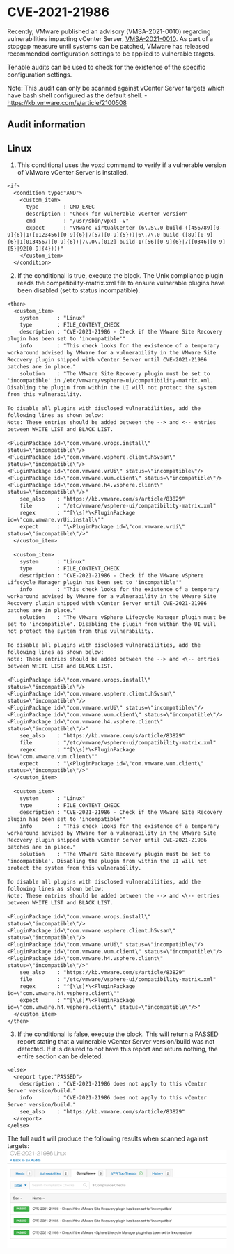 # CVE-2021-21986
Recently, VMware published an advisory (VMSA-2021-0010) regarding vulnerabilities impacting vCenter Server, [VMSA-2021-0010](https://www.vmware.com/security/advisories/VMSA-2021-0010.html). As part of a stopgap measure until systems can be patched, VMware has released recommended configuration settings to be applied to vulnerable targets.

Tenable audits can be used to check for the existence of the specific configuration settings.

Note: This .audit can only be scanned against vCenter Server targets which have bash shell configured as the default shell. - https://kb.vmware.com/s/article/2100508

## Audit information

## Linux
1. This conditional uses the vpxd command to verify if a vulnerable version of VMware vCenter Server is installed.
```
<if>
  <condition type:"AND">
    <custom_item>
      type        : CMD_EXEC
      description : "Check for vulnerable vCenter version"
      cmd         : "/usr/sbin/vpxd -v"
      expect      : "VMware VirtualCenter (6\.5\.0 build-([456789][0-9]{6}|1([0123456][0-9]{6}|7[57][0-9]{5}))|6\.7\.0 build-([89][0-9]{6}|1[0134567][0-9]{6})|7\.0\.[012] build-1([56][0-9]{6}|7([0346][0-9]{5}|92[0-9]{4})))"
    </custom_item>
  </condition>
```
2. If the conditional is true, execute the <then></then> block. The Unix compliance plugin reads the compatibility-matrix.xml file to ensure vulnerable plugins have been disabled (set to status incompatible).
```
<then>
  <custom_item>
    system      : "Linux"
    type        : FILE_CONTENT_CHECK
    description : "CVE-2021-21986 - Check if the VMware Site Recovery plugin has been set to 'incompatible'"
    info        : "This check looks for the existence of a temporary workaround advised by VMware for a vulnerability in the VMware Site Recovery plugin shipped with vCenter Server until CVE-2021-21986 patches are in place."
    solution    : "The VMware Site Recovery plugin must be set to 'incompatible' in /etc/vmware/vsphere-ui/compatibility-matrix.xml. Disabling the plugin from within the UI will not protect the system from this vulnerability.

To disable all plugins with disclosed vulnerabilities, add the following lines as shown below:
Note: These entries should be added between the --> and <-- entries between WHITE LIST and BLACK LIST.

<PluginPackage id=\"com.vmware.vrops.install\" status=\"incompatible\"/>
<PluginPackage id=\"com.vmware.vsphere.client.h5vsan\" status=\"incompatible\"/>
<PluginPackage id=\"com.vmware.vrUi\" status=\"incompatible\"/>
<PluginPackage id=\"com.vmware.vum.client\" status=\"incompatible\"/>
<PluginPackage id=\"com.vmware.h4.vsphere.client\" status=\"incompatible\"/>"
    see_also    : "https://kb.vmware.com/s/article/83829"
    file        : "/etc/vmware/vsphere-ui/compatibility-matrix.xml"
    regex       : "^[\\s]*\<PluginPackage id=\"com.vmware.vrUi.install\""
    expect      : "\<PluginPackage id=\"com.vmware.vrUi\" status=\"incompatible\"/>"
  </custom_item>

  <custom_item>
    system      : "Linux"
    type        : FILE_CONTENT_CHECK
    description : "CVE-2021-21986 - Check if the VMware vSphere Lifecycle Manager plugin has been set to 'incompatible'"
    info        : "This check looks for the existence of a temporary workaround advised by VMware for a vulnerability in the VMware Site Recovery plugin shipped with vCenter Server until CVE-2021-21986 patches are in place."
    solution    : "The VMware vSphere Lifecycle Manager plugin must be set to 'incompatible'. Disabling the plugin from within the UI will not protect the system from this vulnerability.

To disable all plugins with disclosed vulnerabilities, add the following lines as shown below:
Note: These entries should be added between the --> and <\-- entries between WHITE LIST and BLACK LIST.

<PluginPackage id=\"com.vmware.vrops.install\" status=\"incompatible\"/>
<PluginPackage id=\"com.vmware.vsphere.client.h5vsan\" status=\"incompatible\"/>
<PluginPackage id=\"com.vmware.vrUi\" status=\"incompatible\"/>
<PluginPackage id=\"com.vmware.vum.client\" status=\"incompatible\"/>
<PluginPackage id=\"com.vmware.h4.vsphere.client\" status=\"incompatible\"/>"
    see_also    : "https://kb.vmware.com/s/article/83829"
    file        : "/etc/vmware/vsphere-ui/compatibility-matrix.xml"
    regex       : "^[\\s]*\<PluginPackage id=\"com.vmware.vum.client\""
    expect      : "\<PluginPackage id=\"com.vmware.vum.client\" status=\"incompatible\"/>"
  </custom_item>

  <custom_item>
    system      : "Linux"
    type        : FILE_CONTENT_CHECK
    description : "CVE-2021-21986 - Check if the VMware Site Recovery plugin has been set to 'incompatible'"
    info        : "This check looks for the existence of a temporary workaround advised by VMware for a vulnerability in the VMware Site Recovery plugin shipped with vCenter Server until CVE-2021-21986 patches are in place."
    solution    : "The VMware Site Recovery plugin must be set to 'incompatible'. Disabling the plugin from within the UI will not protect the system from this vulnerability.

To disable all plugins with disclosed vulnerabilities, add the following lines as shown below:
Note: These entries should be added between the --> and <\-- entries between WHITE LIST and BLACK LIST.

<PluginPackage id=\"com.vmware.vrops.install\" status=\"incompatible\"/>
<PluginPackage id=\"com.vmware.vsphere.client.h5vsan\" status=\"incompatible\"/>
<PluginPackage id=\"com.vmware.vrUi\" status=\"incompatible\"/>
<PluginPackage id=\"com.vmware.vum.client\" status=\"incompatible\"/>
<PluginPackage id=\"com.vmware.h4.vsphere.client\" status=\"incompatible\"/>"
    see_also    : "https://kb.vmware.com/s/article/83829"
    file        : "/etc/vmware/vsphere-ui/compatibility-matrix.xml"
    regex       : "^[\\s]*\<PluginPackage id=\"com.vmware.h4.vsphere.client\""
    expect      : "^[\\s]*\<PluginPackage id=\"com.vmware.h4.vsphere.client\" status=\"incompatible\"/>"
  </custom_item>
</then>
```
3. If the conditional is false, execute the <else></else> block. This will return a PASSED report stating that a vulnerable vCenter Server version/build was not detected. If it is desired to not have this report and return nothing, the entire <else></else> section can be deleted.
```
<else>
  <report type:"PASSED">
    description : "CVE-2021-21986 does not apply to this vCenter Server version/build."
    info        : "CVE-2021-21986 does not apply to this vCenter Server version/build."
    see_also    : "https://kb.vmware.com/s/article/83829"
  </report>
</else>
```

The full audit will produce the following results when scanned against targets:
![Nessus 1](images/nessus1.png)
